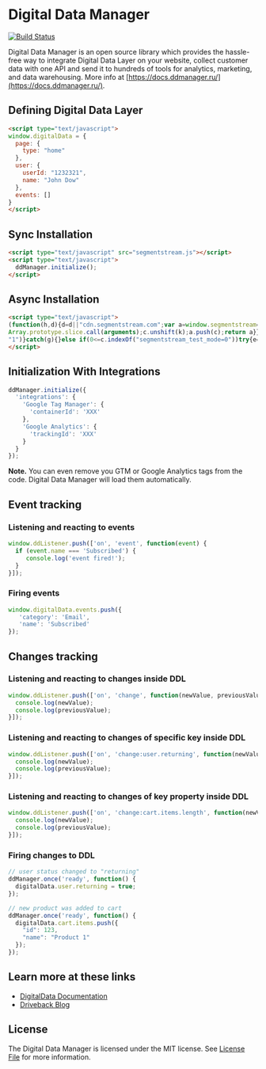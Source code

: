 # Digital Data Manager

[![Build Status](https://travis-ci.org/driveback/digital-data-manager.svg?branch=master)](https://travis-ci.org/driveback/digital-data-manager)

Digital Data Manager is an open source library which provides the hassle-free way to integrate Digital Data Layer on your website, collect customer data with one API and send it to hundreds of tools for analytics, marketing, and data warehousing. More info at [https://docs.ddmanager.ru/](https://docs.ddmanager.ru/).

## Defining Digital Data Layer
```html
<script type="text/javascript">
window.digitalData = {
  page: {
    type: "home"
  },
  user: {
    userId: "1232321",
    name: "John Dow"
  },
  events: []
}
</script>
```

## Sync Installation
```html
<script type="text/javascript" src="segmentstream.js"></script>
<script type="text/javascript">
  ddManager.initialize();
</script>
```

## Async Installation

```html
<script type="text/javascript">
(function(h,d){d=d||"cdn.segmentstream.com";var a=window.segmentstream=window.segmentstream||[];window.ddListener=window.ddListener||[];var b=window.digitalData=window.digitalData||{};b.events=b.events||[];b.changes=b.changes||[];if(!a.initialize)if(a.invoked)window.console&&console.error&&console.error("SegmentStream snippet included twice.");else{a.invoked=!0;a.methods="initialize addIntegration persist unpersist on once off getConsent setConsent".split(" ");a.factory=function(k){return function(){var c=
Array.prototype.slice.call(arguments);c.unshift(k);a.push(c);return a}};for(b=0;b<a.methods.length;b++){var f=a.methods[b];a[f]=a.factory(f)}a.load=function(a){var c=document.createElement("script");c.type="text/javascript";c.charset="utf-8";c.async=!0;c.src=a;a=document.getElementsByTagName("script")[0];a.parentNode.insertBefore(c,a)};a.loadProject=function(b){var c=window.location.search;if(0<=c.indexOf("segmentstream_test_mode=1"))try{var e=!0;window.localStorage.setItem("_segmentstream_test_mode",
"1")}catch(g){}else if(0<=c.indexOf("segmentstream_test_mode=0"))try{e=!1,window.localStorage.removeItem("_segmentstream_test_mode")}catch(g){}else try{e="1"===window.localStorage.getItem("_segmentstream_test_mode")}catch(g){}e?a.load(window.SEGMENTSTREAM_TESTMODE_INIT_URL||"https://api.segmentstream.com/v1/project/"+b+".js"):a.load(window.SEGMENTSTREAM_INIT_URL||"https://"+d+"/project/"+b+".js")};a.CDN_DOMAIN=d;a.SNIPPET_VERSION="1.0.12";a.loadProject(h)}})("<PROJECT_ID>","<CDN_DOMAIN>");
</script>
```


## Initialization With Integrations
```javascript
ddManager.initialize({
  'integrations': {
    'Google Tag Manager': {
      'containerId': 'XXX'
    },
    'Google Analytics': {
      'trackingId': 'XXX'
    }
  }
});
```

**Note.** You can even remove you GTM or Google Analytics tags from the code. Digital Data Manager will load them automatically.

## Event tracking

### Listening and reacting to events

```javascript
window.ddListener.push(['on', 'event', function(event) {
  if (event.name === 'Subscribed') {
     console.log('event fired!');
  }
}]);
```

### Firing events
```javascript
window.digitalData.events.push({
   'category': 'Email',
   'name': 'Subscribed'
});
```

## Changes tracking

### Listening and reacting to changes inside DDL

```javascript
window.ddListener.push(['on', 'change', function(newValue, previousValue) {
  console.log(newValue);
  console.log(previousValue);
}]);
```

### Listening and reacting to changes of specific key inside DDL

```javascript
window.ddListener.push(['on', 'change:user.returning', function(newValue, previousValue) {
  console.log(newValue);
  console.log(previousValue);
}]);
```

### Listening and reacting to changes of key property inside DDL

```javascript
window.ddListener.push(['on', 'change:cart.items.length', function(newValue, previousValue) {
  console.log(newValue);
  console.log(previousValue);
}]);
```

### Firing changes to DDL

```javascript
// user status changed to "returning"
ddManager.once('ready', function() {
  digitalData.user.returning = true;
});
```

```javascript
// new product was added to cart
ddManager.once('ready', function() {
  digitalData.cart.items.push({
    "id": 123,
    "name": "Product 1"
  });
});
```

## Learn more at these links
- [DigitalData Documentation](https://ddmanager.readme.io)
- [Driveback Blog](http://blog.driveback.ru)

## License

The Digital Data Manager is licensed under the MIT license. See [License File](LICENSE.txt) for more information.
